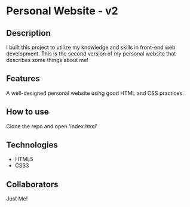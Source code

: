 # Personal Website - v2

## Description
I built this project to utilize my knowledge and skills in front-end web development.
This is the second version of my personal website that describes some things about me!

## Features
A well-designed personal website using good HTML and CSS practices.

## How to use
Clone the repo and open 'index.html'

## Technologies
- HTML5
- CSS3

## Collaborators
Just Me!
